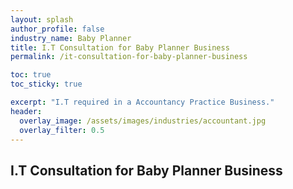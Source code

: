```yaml
---
layout: splash 
author_profile: false 
industry_name: Baby Planner
title: I.T Consultation for Baby Planner Business
permalink: /it-consultation-for-baby-planner-business

toc: true
toc_sticky: true

excerpt: "I.T required in a Accountancy Practice Business."
header:
  overlay_image: /assets/images/industries/accountant.jpg
  overlay_filter: 0.5 
---
```


## I.T Consultation for Baby Planner Business